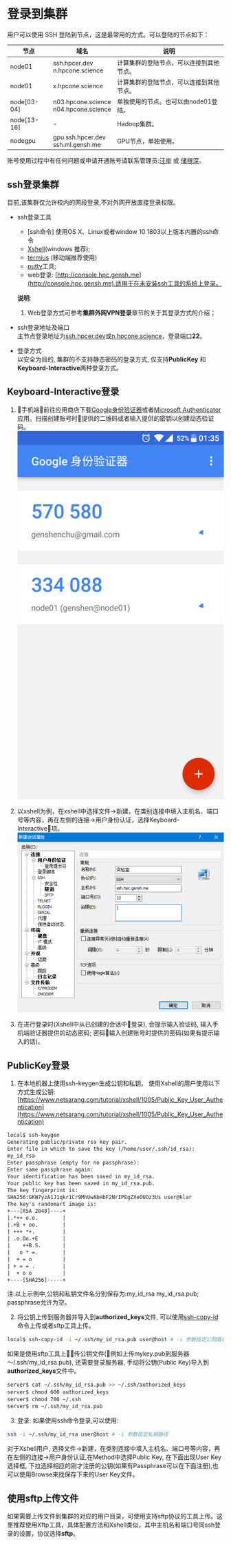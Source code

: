 # 登录到集群

用户可以使用 SSH 登陆到节点，这是最常用的方式。可以登陆的节点如下：

| 节点        | 域名                                                         | 说明                                     |
| ----------- | ----------------------------------------------------------- | ---------------------------------------- |
| node01      | ssh.hpcer.dev<br>n.hpcone.science                           | 计算集群的登陆节点，可以连接到其他节点。     |
| node01      | x.hpcone.science                                            | 计算集群的登陆节点，可以连接到其他节点。     |
| node[03-04] | n03.hpcone.science<br>n04.hpcone.science                    | 单独使用的节点。也可以由node01登陆。        |
| node[13-16] | -                                                           | Hadoop集群。                              |
| nodegpu     | gpu.ssh.hpcer.dev<br> ssh.ml.gensh.me                       | GPU节点，单独使用。                        |

账号使用过程中有任何问题或申请开通账号请联系管理员:[汪岸](mailto:wangan.cs@gmail.com) 或 [储根深](mailto:genshenchu@gmail.com)。

## ssh登录集群
目前,该集群仅允许校内的网段登录,不对外网开放直接登录权限。
- ssh登录工具  
  - [ssh命令] 使用OS X、Linux或者window 10 1803以上版本内置的ssh命令
  - [Xshell](http://www.netsarang.com/products/)(windows 推荐);  
  - [termius](https://www.termius.com/) (移动端推荐使用)
  - [putty](http://www.putty.org/)工具;  
  - web登录: [http://console.hpc.gensh.me](http://console.hpc.gensh.me),适用于在未安装ssh工具的系统上登录。  

  **说明**:  
  1. Web登录方式可参考**集群外网VPN登录**章节的关于其登录方式的介绍；  

- ssh登录地址及端口  
主节点登录地址为[ssh.hpcer.dev](ssh.hpcer.dev)或[n.hpcone.science](n.hpcone.science)，登录端口**22**。  

- 登录方式  
  以安全为目的, 集群的不支持静态密码的登录方式, 仅支持**PublicKey** 和 **Keyboard-Interactive**两种登录方式。

## Keyboard-Interactive登录
1. 手机端前往应用商店下载[Google身份验证器](https://support.google.com/accounts/answer/1066447)或者[Microsoft Authenticator](https://www.microsoft.com/zh-cn/account/authenticator)应用。扫描创建账号时提供的二维码或者输入提供的密钥以创建动态验证码。
![Google 身份验证器](../../static/assets/google_authenticator.png) 

2. 以xshell为例，在xshell中选择文件->新建，在类别连接中填入主机名、端口号等内容，再在左侧的连接->用户身份认证，选择Keyboard-Interactive项。  
![Xshell登录](../../static/assets/login.png)  

3. 在进行登录时(Xshell中从已创建的会话中登录), 会提示输入验证码, 输入手机端验证器提供的动态密码; 密码输入创建账号时提供的密码(如果有提示输入的话)。
  
## PublicKey登录
1. 在本地机器上使用ssh-keygen生成公钥和私钥。
使用Xshell的用户使用以下方式生成公钥: [https://www.netsarang.com/tutorial/xshell/1005/Public_Key_User_Authentication](https://www.netsarang.com/tutorial/xshell/1005/Public_Key_User_Authentication)  
```
local$ ssh-keygen
Generating public/private rsa key pair.
Enter file in which to save the key (/home/user/.ssh/id_rsa): my_id_rsa
Enter passphrase (empty for no passphrase): 
Enter same passphrase again: 
Your identification has been saved in my_id_rsa.
Your public key has been saved in my_id_rsa.pub.
The key fingerprint is:
SHA256:GKW7yzA1J1qkr1Cr9MhUwAbHbF2NrIPEgZXeOUOz3Us user@klar
The key's randomart image is:
+---[RSA 2048]----+
|.*++ o.o.        |
|.+B + oo.        |
| +++ *+.         |
| .o.Oo.+E        |
|    ++B.S.       |
|   o * =.        |
|  + = o          |
| + = = .         |
|  + o o          |
+----[SHA256]-----+
```
注:以上示例中,公钥和私钥文件名分别保存为:my_id_rsa my_id_rsa.pub; passphrase允许为空。

2. 将公钥上传到服务器并导入到**authorized_keys**文件, 可以使用[ssh-copy-id](https://www.ssh.com/ssh/copy-id)命令上传或者sftp工具上传。
```bash
local$ ssh-copy-id -i ~/.ssh/my_id_rsa.pub user@host # -i 参数指定公钥路径
```
如果是使用sftp工具上传公钥文件(例如上传mykey.pub到服务器～/.ssh/my_id_rsa.pub), 还需要登录服务器, 手动将公钥(Public Key)导入到**authorized_keys**文件中。
```bash
server$ cat ~/.ssh/my_id_rsa.pub >> ~/.ssh/authorized_keys
server$ chmod 600 authorized_keys
server$ chmod 700 ~/.ssh
server$ rm ~/.ssh/my_id_rsa.pub
```
3. 登录:
如果使用ssh命令登录,可以使用:
```bash
ssh -i ~/.ssh/my_id_rsa user@host # -i 参数指定私钥路径
```
对于Xshell用户, 选择文件->新建，在类别连接中填入主机名、端口号等内容，再在左侧的连接->用户身份认证,在Method中选择Public Key, 在下面出现User Key选择框, 下拉选择相应的刚才注册的公钥(如果有Passphrase可以在下面注册),也可以使用Browse来找保存下来的User Key文件。

## 使用sftp上传文件  
如果需要上传文件到集群的对应的用户目录，可使用支持sftp协议的工具上传。这里推荐使用Xftp工具，具体配置方法和Xshell类似，其中主机名和端口号同ssh登录的设置，协议选择**sftp**。
<!-- 登录示例参考下图: -->
  <!-- ![Xftp登录](../../static/assets/sftp-login.png) -->
